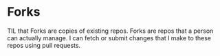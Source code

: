 # Forks

TIL that Forks are copies of existing repos. Forks are repos that a person can actually manage. I can fetch or submit changes that I make to these repos using pull requests.
